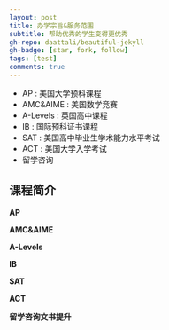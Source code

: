 ```yaml
---
layout: post
title: 办学宗旨&服务范围
subtitle: 帮助优秀的学生变得更优秀
gh-repo: daattali/beautiful-jekyll
gh-badge: [star, fork, follow]
tags: [test]
comments: true
---
```


- AP : 美国大学预科课程
- AMC&AIME : 美国数学竞赛
- A-Levels : 英国高中课程
- IB : 国际预科证书课程
- SAT : 美国高中毕业生学术能力水平考试
- ACT : 美国大学入学考试
- 留学咨询


## 课程简介

**AP**

**AMC&AIME**

**A-Levels**

**IB**

**SAT**

**ACT**

**留学咨询文书提升**




